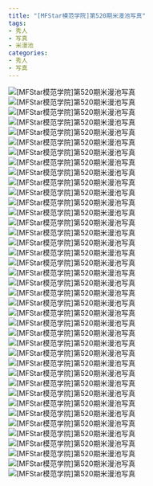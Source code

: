 ```yaml
---
title: "[MFStar模范学院]第520期米漫池写真"
tags: 
- 秀人
- 写真
- 米漫池
categories:
- 秀人
- 写真
---
```


![[MFStar模范学院]第520期米漫池写真](https://img.ilovese.xyz/1734720036068.webp)
![[MFStar模范学院]第520期米漫池写真](https://img.ilovese.xyz/1734720037461.webp)
![[MFStar模范学院]第520期米漫池写真](https://img.ilovese.xyz/1734720038873.webp)
![[MFStar模范学院]第520期米漫池写真](https://img.ilovese.xyz/1734720040622.webp)
![[MFStar模范学院]第520期米漫池写真](https://img.ilovese.xyz/1734720041892.webp)
![[MFStar模范学院]第520期米漫池写真](https://img.ilovese.xyz/1734720043581.webp)
![[MFStar模范学院]第520期米漫池写真](https://img.ilovese.xyz/1734720045360.webp)
![[MFStar模范学院]第520期米漫池写真](https://img.ilovese.xyz/1734720046786.webp)
![[MFStar模范学院]第520期米漫池写真](https://img.ilovese.xyz/1734720048550.webp)
![[MFStar模范学院]第520期米漫池写真](https://img.ilovese.xyz/1734720049834.webp)
![[MFStar模范学院]第520期米漫池写真](https://img.ilovese.xyz/1734720051072.webp)
![[MFStar模范学院]第520期米漫池写真](https://img.ilovese.xyz/1734720052323.webp)
![[MFStar模范学院]第520期米漫池写真](https://img.ilovese.xyz/1734720053819.webp)
![[MFStar模范学院]第520期米漫池写真](https://img.ilovese.xyz/1734720055128.webp)
![[MFStar模范学院]第520期米漫池写真](https://img.ilovese.xyz/1734720056827.webp)
![[MFStar模范学院]第520期米漫池写真](https://img.ilovese.xyz/1734720058399.webp)
![[MFStar模范学院]第520期米漫池写真](https://img.ilovese.xyz/1734720059835.webp)
![[MFStar模范学院]第520期米漫池写真](https://img.ilovese.xyz/1734720061280.webp)
![[MFStar模范学院]第520期米漫池写真](https://img.ilovese.xyz/1734720062729.webp)
![[MFStar模范学院]第520期米漫池写真](https://img.ilovese.xyz/1734720064528.webp)
![[MFStar模范学院]第520期米漫池写真](https://img.ilovese.xyz/1734720066116.webp)
![[MFStar模范学院]第520期米漫池写真](https://img.ilovese.xyz/1734720067495.webp)
![[MFStar模范学院]第520期米漫池写真](https://img.ilovese.xyz/1734720069425.webp)
![[MFStar模范学院]第520期米漫池写真](https://img.ilovese.xyz/1734720070880.webp)
![[MFStar模范学院]第520期米漫池写真](https://img.ilovese.xyz/1734720072093.webp)
![[MFStar模范学院]第520期米漫池写真](https://img.ilovese.xyz/1734720073522.webp)
![[MFStar模范学院]第520期米漫池写真](https://img.ilovese.xyz/1734720074985.webp)
![[MFStar模范学院]第520期米漫池写真](https://img.ilovese.xyz/1734720076176.webp)
![[MFStar模范学院]第520期米漫池写真](https://img.ilovese.xyz/1734720077573.webp)
![[MFStar模范学院]第520期米漫池写真](https://img.ilovese.xyz/1734720079618.webp)
![[MFStar模范学院]第520期米漫池写真](https://img.ilovese.xyz/1734720081373.webp)
![[MFStar模范学院]第520期米漫池写真](https://img.ilovese.xyz/1734720082767.webp)
![[MFStar模范学院]第520期米漫池写真](https://img.ilovese.xyz/1734720084176.webp)
![[MFStar模范学院]第520期米漫池写真](https://img.ilovese.xyz/1734720085688.webp)
![[MFStar模范学院]第520期米漫池写真](https://img.ilovese.xyz/1734720087505.webp)
![[MFStar模范学院]第520期米漫池写真](https://img.ilovese.xyz/1734720088727.webp)
![[MFStar模范学院]第520期米漫池写真](https://img.ilovese.xyz/1734720089971.webp)
![[MFStar模范学院]第520期米漫池写真](https://img.ilovese.xyz/1734720091431.webp)
![[MFStar模范学院]第520期米漫池写真](https://img.ilovese.xyz/1734720093193.webp)
